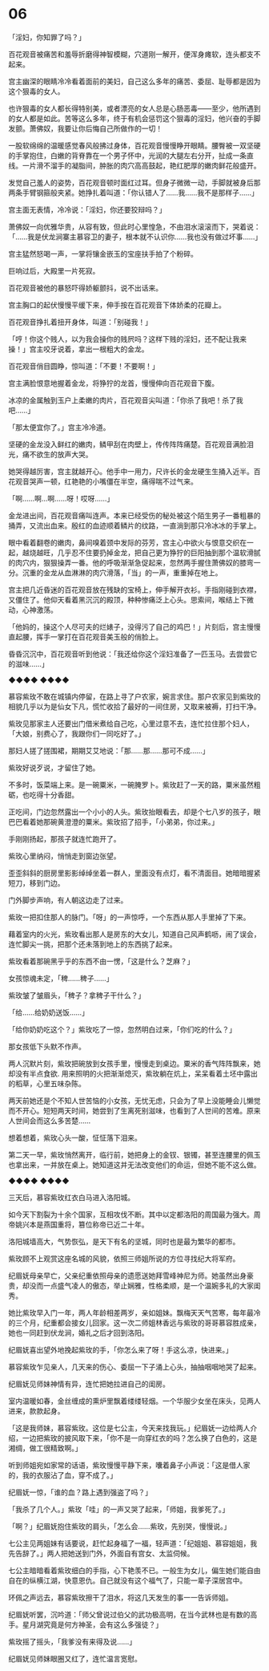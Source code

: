 # 06

「淫妇，你知罪了吗？」

百花观音被痛苦和羞辱折磨得神智模糊，穴道刚一解开，便浑身瘫软，连头都支不起来。

宫主幽深的眼睛冷冷看着面前的美妇，自己这么多年的痛苦、委屈、耻辱都是因为这个狠毒的女人。

也许狠毒的女人都长得特别美，或者漂亮的女人总是心肠恶毒——至少，他所遇到的女人都是如此。苦等这么多年，终于有机会惩罚这个狠毒的淫妇，他兴奋的手脚发颤。萧佛奴，我要让你后悔自己所做作的一切！

一股软绵绵的温暖感觉春风般拂过身体，百花观音慢慢睁开眼睛。腰臀被一双坚硬的手掌抱住，白嫩的背脊靠在一个男子怀中，光润的大腿左右分开，扯成一条直线。一片滑不溜手的凝脂间，肿胀的肉穴高高鼓起，艳红肥厚的嫩肉鲜花般盛开。

发觉自己羞人的姿势，百花观音顿时面红过耳。但身子微微一动，手脚就被身后那两条手臂钢箍般夹紧。她挣扎着叫道：「你认错人了……我……我不是那样子……」

宫主面无表情，冷冷说：「淫妇，你还要狡辩吗？」

萧佛奴一向优雅华贵，从容有致，但此时心里惶急，不由泪水滚滚而下，哭着说：「……我是伏龙涧寨主慕容卫的妻子，根本就不认识你……我也没有做过坏事……」

宫主猛然怒喝一声，一掌将镶金嵌玉的宝座扶手拍了个粉碎。

巨响过后，大殿里一片死寂。

百花观音被他的暴怒吓得娇躯颤抖，说不出话来。

宫主胸口的起伏慢慢平缓下来，伸手按在百花观音下体娇柔的花瓣上。

百花观音挣扎着扭开身体，叫道：「别碰我！」

「哼！你这个贱人，以为我会操你的贱屄吗？这样下贱的淫妇，还不配让我来操！」宫主咬牙说着，拿出一根粗大的金龙。

百花观音俏目圆睁，惊叫道：「不要！不要啊！」

宫主满脸恨意地握着金龙，将狰狞的龙首，慢慢伸向百花观音下腹。

冰凉的金属触到玉户上柔嫩的肉片，百花观音尖叫道：「你杀了我吧！杀了我吧……」

「那太便宜你了。」宫主冷冷道。

坚硬的金龙没入鲜红的嫩肉，鳞甲刮在肉壁上，传传阵阵痛楚。百花观音满脸泪光，痛不欲生的放声大哭。

她哭得越厉害，宫主就越开心。他手中一用力，尺许长的金龙硬生生捅入近半。百花观音哭声一顿，红艳艳的小嘴僵在半空，痛得喘不过气来。

「啊……啊…啊……呀！哎呀……」

金龙进出间，百花观音痛叫连声。本来已经受伤的秘处被这个陌生男子一番粗暴的捅弄，又流出血来。殷红的血迹顺着鳞片的纹路，一直淌到那只冷冰冰的手掌上。

眼中看着翻卷的嫩肉，鼻间嗅着颈中发际的芬芳，宫主心中欲火与恨意交织在一起，越烧越旺，几乎忍不住要扔掉金龙，把自己更为狰狞的巨阳抽到那个温软滑腻的肉穴内，狠狠操弄一番。他的呼吸渐渐急促起来，忽然两手握住萧佛奴的膝弯一分。沉重的金龙从血淋淋的肉穴滑落，「当」的一声，重重掉在地上。

宫主把几近昏迷的百花观音放在残缺的宝椅上，伸手解开衣衫。手指刚碰到衣襟，又僵住了。他仰天看着黑沉沉的殿顶，种种惨痛泛上心头。思索间，喉结上下微动，心神激荡。

「他妈的，操这个人尽可夫的烂婊子，没得污了自己的鸡巴！」片刻后，宫主慢慢直起腰，挥手一掌打在百花观音美玉般的俏脸上。

昏昏沉沉中，百花观音听到他说：「我还给你这个淫妇准备了一匹玉马。去尝尝它的滋味……」

◆◆◆◆ ◆◆◆◆

慕容紫玫不敢在城镇内停留，在路上寻了户农家，婉言求住。那户农家见到紫玫的相貌几乎以为是仙女下凡，慌忙收拾了最好的一间住房，又取来被褥，打扫干净。

紫玫见那家主人还要出门借米煮给自己吃，心里过意不去，连忙拉住那个妇人，「大娘，别费心了，我跟你们一同吃好了。」

那妇人搓了搓围裙，期期艾艾地说：「那……那……那可不成……」

紫玫好说歹说，才留住了她。

不多时，饭菜端上来。是一碗粟米，一碗腌罗卜。紫玫赶了一天的路，粟米虽然粗砺，也吃得十分香甜。

正吃间，门边忽然露出一个小小的人头。紫玫抬眼看去，却是个七八岁的孩子，眼巴巴看着她那碗黄澄澄的粟米。紫玫招了招手，「小弟弟，你过来。」

手刚刚扬起，那孩子就连忙跑开了。

紫玫心里纳闷，悄悄走到窗边张望。

歪歪斜斜的厨房里影影绰绰坐着一群人，里面没有点灯，看不清面目。她暗暗握紧短刀，移到门边。

门外脚步声响，有人朝这边走了过来。

紫玫一把扣住那人的脉门。「呀」的一声惊呼，一个东西从那人手里掉了下来。

藉着室内的火光，紫玫看出那人是房东的大女儿，知道自己风声鹤呖，闹了误会，连忙脚尖一挑，把那个还未落到地上的东西挑了起来。

紫玫看着那碗黑乎乎的东西不由一愣，「这是什么？芝麻？」

女孩惊魂未定，「稗……稗子……」

紫玫皱了皱眉头，「稗子？拿稗子干什么？」

「给……给奶奶送饭……」

「给你奶奶吃这个？」紫玫吃了一惊，忽然明白过来，「你们吃的什么？」

那女孩低下头默不作声。

两人沉默片刻，紫玫把碗放到女孩手里，慢慢走到桌边。粟米的香气阵阵飘来，她却没有半点食欲. 用来照明的火把渐渐熄灭，紫玫躺在炕上，呆呆看着土坯中露出的稻草，心里五味杂陈。

两天前她还是个不知人世苦恼的小女孩，无忧无虑，只会为了早上没能睡会儿懒觉而不开心。短短两天时间，她尝到了生离死别滋味，也看到了人世间的苦难。原来人世间会而这么多苦楚……

想着想着，紫玫心头一酸，怔怔落下泪来。

第二天一早，紫玫悄然离开，临行前，她把身上的金钗、银镯，甚至连腰里的佩玉也拿出来，一并放在桌上。她知道这并无法改变他们的命运，但她不能不这么做。

◆◆◆◆ ◆◆◆◆

三天后，慕容紫玫红衣白马进入洛阳城。

如今天下割裂为十余个国家，互相攻伐不断。其中以定都洛阳的周国最为强大。周帝姚兴本是燕国重将，篡位称帝已近二十年。

洛阳城墙高大，气势恢弘，是天下有名的坚城，同时也是最为繁华的都市。

紫玫顾不上观赏这座名城的风貌，依照三师姐所说的方位寻找纪大将军府。

纪眉妩母亲早亡，父亲纪重依照母亲的遗愿送她拜雪峰神尼为师。她虽然出身豪贵，却没而一点盛气凌人的傲态，举止娴雅，性格柔顺，是一个温婉多礼的大家闺秀。

她比紫玫早入门一年，两人年龄相差两岁，亲如姐妹。飘梅天天气苦寒，每年最冷的三个月，纪重都会接女儿回家。这一次二师姐林香远与紫玫的哥哥慕容胜成亲，她也一同赶到伏龙涧，婚礼之后才回到洛阳。

纪眉妩喜出望外地挽起紫玫的手，「你怎么来了呀！手这么凉，快进来。」

慕容紫玫乍见亲人，几天来的伤心、委屈一下子涌上心头，抽抽咽咽地哭了起来。

纪眉妩见师妹神情有异，连忙把她拉进自己的闺房。

室内温暖如春，金丝缠成的熏炉里飘着缕缕轻烟。一个华服少女坐在床头，见两人进来，款款起身。

「这是我师妹，慕容紫玫。这位是七公主，今天来找我玩。」纪眉妩一边给两人介绍，一边把紫玫的披风取下来，「你不是一向穿红衣的吗？怎么换了白色的，这是湘绸，做工很精致啊。」

听到师姐宛如家常的话语，紫玫慢慢平静下来，囔着鼻子小声说：「这是借人家的，我的衣服沾了血，穿不成了。」

纪眉妩一惊，「谁的血？路上遇到强盗了吗？」

「我杀了几个人。」紫玫「哇」的一声又哭了起来，「师姐，我爹死了。」

「啊？」纪眉妩抱住紫玫的肩头，「怎么会……紫玫，先别哭，慢慢说。」

七公主见两姐妹有话要说，赶忙起身福了一福，轻声道：「纪姐姐、慕容姐姐，我先告辞了。」两人把她送到门外，外面自有宫女、太监伺候。

七公主暗暗看着紫玫细白的手指，心下艳羡不已。一般生为女儿，偏生她们能自由自在的纵横江湖，快意恩仇。自己就没有这个福气了，只能一辈子深居宫中。

环佩之声远去，慕容紫玫擦干了泪水，将这几天发生的事一一告诉师姐。

纪眉妩听罢，沉吟道：「师父曾说过伯父的武功极高明，在当今武林也是有数的高手。星月湖究竟是何方神圣，会有这么多强徒？」

紫玫摇了摇头，「我爹没有来得及说……」

纪眉妩见师妹眼圈又红了，连忙温言宽慰。
